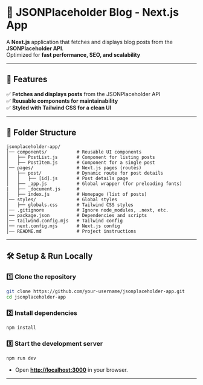 # 📝 JSONPlaceholder Blog - Next.js App

A **Next.js** application that fetches and displays blog posts from the **JSONPlaceholder API**.  
Optimized for **fast performance, SEO, and scalability**

---

## 🚀 Features
✅ **Fetches and displays posts** from the JSONPlaceholder API  
✅ **Reusable components for maintainability**  
✅ **Styled with Tailwind CSS for a clean UI**    

---

## 📂 Folder Structure
```
jsonplaceholder-app/
│── components/           # Reusable UI components
│   ├── PostList.js       # Component for listing posts
│   ├── PostItem.js       # Component for a single post
│── pages/                # Next.js pages (routes)
│   ├── post/             # Dynamic route for post details
│   │   ├── [id].js       # Post details page
│   ├── _app.js           # Global wrapper (for preloading fonts)
|   ├── _document.js      #
│   ├── index.js          # Homepage (list of posts)
│── styles/               # Global styles
│   ├── globals.css       # Tailwind CSS styles
│── .gitignore            # Ignore node_modules, .next, etc.
│── package.json          # Dependencies and scripts
│── tailwind.config.mjs   # Tailwind config
│── next.config.mjs       # Next.js config
│── README.md             # Project instructions
```

---

## 🛠 **Setup & Run Locally**
### **1️⃣ Clone the repository**
```sh
git clone https://github.com/your-username/jsonplaceholder-app.git
cd jsonplaceholder-app
```

### **2️⃣ Install dependencies**
```sh
npm install
```

### **3️⃣ Start the development server**
```sh
npm run dev
```
- Open **[http://localhost:3000](http://localhost:3000)** in your browser.

---